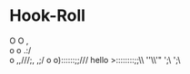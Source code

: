 # Hook-Roll


O     O           ,       
  o o          .:/    
    o      ,,///;,   ,;/ 
      o   o)::::::;;///    hello
         >::::::::;;\\\ 
           ''\\\\\'" ';\ 
              ';\
